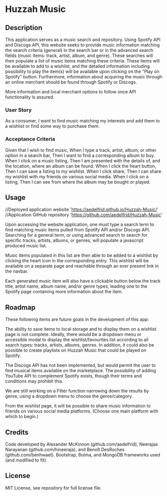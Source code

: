 # Huzzah Music

## Description

This application serves as a music search and repository. Using Spotify API and Discogs API, this website seeks to provide music information matching the search criteria (general) in the search bar or in the advanced search fields (music items: track, artist, album, and genre).
These searches will then populate a list of music items matching these criteria. These items will be available to add to a wishlist, and the detailed information including possibility to play the item(s) will be available upon clicking on the "Play on Spotify" button. Furthermore, information about acquiring the music through an online merchant should be found through Spotify or Discogs.

More information and local merchant options to follow once API functionality is assured.

### User Story

As a consumer,
I want to find music matching my interests and add them to a wishlist or find some way to purchase them.

### Acceptance Criteria

Given that I wish to find music,
When I type a track, artist, album, or other option in a search bar,
Then I want to find a corresponding album to buy.
When I click on a music listing,
Then I am presented with the details of, and the location, where an album can be found.
When I click the heart button,
Then I can save a listing to my wishlist.
When I click share,
Then I can share my wishlist with my friends on various social media.
When I click on a listing,
Then I can see from where the album may be bought or played.

## Usage

//Deployed application website '<https://aedelfrid.github.io/Huzzah-Music/>'
//Application GitHub repository '<https://github.com/aedelfrid/Huzzah-Music>'

Upon accessing the website application, one must type a search term to find matching music items pulled from Spotify API and/or Discogs API. Searching for a general term, or using advanced search to search for specific tracks, artists, albums, or genres, will populate a javascript produced music list.

Music items populated in this list are then able to be added to a wishlist by clicking the heart icon in the corresponding entry. This wishlist will be available on a separate page and reachable through an ever present link in the navbar.

Each generated music item will also have a clickable button below the track title, artist name, album name, and/or genre types, leading one to the Spotify page containing more information about the item.

## Roadmap

These following items are future goals in the development of this app:

The ability to save items to local storage and to display them on a wishlist page is not complete. Ideally, there would be a dropdown menu or accessible modal to display the wishlist/favourites list according to all search types: tracks, artists, albums, genres. In addition, it could also be possible to create playlists on Huzzah Music that could be played on Spotify.

The Discogs API has not been implemented, but would permit the user to find musical items available on the marketplace. The possibility of adding YouTube API to complement Spotify exists, though their terms and conditions may prohibit this.

We are still working on a Filter function narrowing down the results by genre, using a dropdown menu to choose the genre/category.

From the wishlist page, it will be possible to share music information to friends on various social media platforms. (Choose one main platform with which to begin.)

## Credits

Code developed by Alexander McKinnon (github.com/aedelfrid), Neerajaa Narayanan (github.com/hineeraja), and Benoît DesRoches (github.com/benhwaet).
Bootstrap, Bulma, and MongoDB frameworks used (and modified to fit).

## License

MIT License, see repository for full license file.
